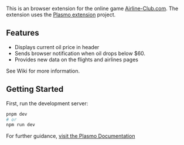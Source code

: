 This is an browser extension for the online game [Airline-Club.com](https://www.airline-club.com/). The extension uses the [Plasmo extension](https://docs.plasmo.com/) project.

## Features

- Displays current oil price in header
- Sends browser notification when oil drops below $60.
- Provides new data on the flights and airlines pages

See Wiki for more information.

## Getting Started

First, run the development server:

```bash
pnpm dev
# or
npm run dev
```

For further guidance, [visit the Plasmo Documentation](https://docs.plasmo.com/)
